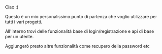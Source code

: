 Ciao :) 

Questo è un mio personalissimo punto di partenza che voglio utilizzare per tutti i vari progetti.

All'interno trovi delle funzionalità base di login/registrazione e api di base per un utente.

Aggiungerò presto altre funzionalità come recupero della password etc